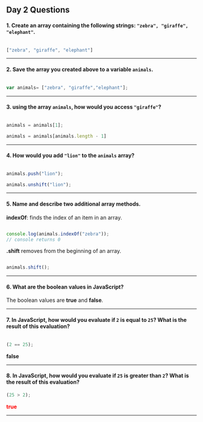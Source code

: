 ## Day 2 Questions

#### 1. Create an array containing the following strings: `"zebra", "giraffe", "elephant"`.

```JavaScript

["zebra", "giraffe", "elephant"]

```
---

#### 2. Save the array you created above to a variable `animals`.

```JavaScript

var animals= ["zebra", "giraffe","elephant"];

```
---

#### 3. using the array `animals`, how would you access `"giraffe"`?

```JavaScript

animals = animals[1];

animals = animals[animals.length - 1]

```
---

#### 4. How would you add `"lion"` to the `animals` array?

```JavaScript

animals.push("lion");

animals.unshift("lion");

```
---

#### 5. Name and describe two additional array methods.

__indexOf__:  finds the index of an item in an array.

```JavaScript

console.log(animals.indexOf("zebra"));
// console returns 0

```
__.shift__ removes from the beginning of an array.

```JavaScript

animals.shift();

```

---

#### 6. What are the boolean values in JavaScript?

The boolean values are __true__ and __false__.


---

#### 7. In JavaScript, how would you evaluate if `2` is equal to `25`? What is the result of this evaluation?

```JavaScript

(2 == 25);

```
 __false__

---

#### 8. In JavaScript, how would you evaluate if `25` is greater than `2`? What is the result of this evaluation?
```JavaScript
(25 > 2);
```

<span style="color:red">__true__</span>

---
